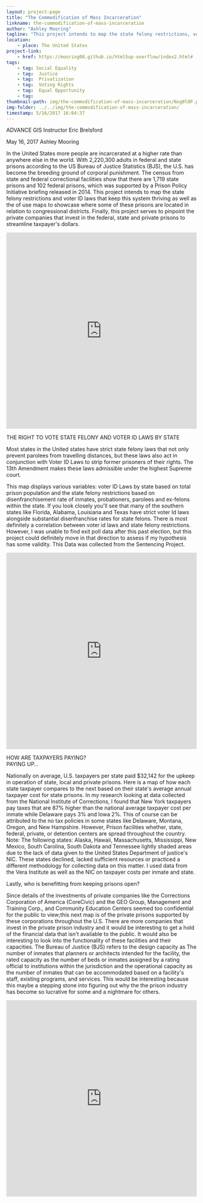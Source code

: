 ```yaml
---
layout: project-page
title: "The Commodification of Mass Incarceration"
linkname: the-commodification-of-mass-incarceration
author: "Ashley Mooring"
tagline: "This project intends to map the state felony restrictions, voter ID laws, prison locations relative to congressional districts and tax cost. "
location:
    - place: The United States
project-link:
    - href: https://mooring08.github.io/html5up-overflow/index2.html#
tags:
    - tag: Social Equality
    - tag:  Justice
    - tag:  Privatization
    - tag:  Voting Rights
    - tag:  Equal Opportunity
    - tag: 
thumbnail-path: img/the-commodification-of-mass-incarceration/Nxg0lOP.png
img-folder: ../../img/the-commodification-of-mass-incarceration/
timestamp: 5/16/2017 16:04:37
---
```

ADVANCE GIS
Instructor Eric Brelsford

May 16, 2017
Ashley Mooring

In the United States more people are incarcerated at a higher rate than anywhere else in the world. With 2,220,300 adults in federal and state prisons according to the US Bureau of Justice Statistics (BJS), the U.S. has become the breeding ground of corporal punishment. The census from state and federal correctional facilities show that there are 1,719 state prisons and 102 federal prisons, which was supported by a Prison Policy Initiative briefing released in 2014. This project intends to map the state felony restrictions and voter ID laws that keep this system thriving as well as the of use maps to showcase where some of these prisons are located in relation to congressional districts. Finally, this project serves to pinpoint the private companies that invest in the federal, state and private prisons to streamline taxpayer's dollars. 

<iframe width="100%" height="520" frameborder="0" src="https://thenewschool.carto.com/u/moora060/builder/2183c651-58b5-4e06-ad7f-84729e742704/embed" allowfullscreen webkitallowfullscreen mozallowfullscreen oallowfullscreen msallowfullscreen></iframe>

THE RIGHT TO VOTE
STATE FELONY AND VOTER ID LAWS BY STATE

Most states in the United states have strict state felony laws that not only prevent parolees from travelling distances, but these laws also act in conjunction with Voter ID Laws to strip former prisoners of their rights. The 13th Amendment makes these laws admissible under the highest Supreme court.

This map displays various variables: voter ID Laws by state based on total prison population and the state felony restrictions based on disenfranchisement rate of inmates, probationers, parolees and ex-felons within the state. If you look closely you'll see that many of the southern states like Florida, Alabama, Louisiana and Texas have strict voter Id laws alongside substantial disenfranchise rates for state felons. There is most definitely a correlation between voter id laws and state felony restrictions. However, I was unable to find exit poll data after this past election, but this project could definitely move in that direction to assess if my hypothesis has some validity. This Data was collected from the Sentencing Project.

<iframe width="100%" height="520" frameborder="0" src="https://thenewschool.carto.com/u/moora060/builder/1a4034ac-35f1-11e7-893d-0ef24382571b/embed" allowfullscreen webkitallowfullscreen mozallowfullscreen oallowfullscreen msallowfullscreen></iframe>

HOW ARE TAXPAYERS PAYING?  
PAYING UP…

Nationally on average, U.S. taxpayers per state paid $32,142 for the upkeep in operation of state, local and private prisons. Here is a map of how each state taxpayer compares to the next based on their state's average annual taxpayer cost for state prisons. In my research looking at data collected from the National Institute of Corrections, I found that New York taxpayers pay taxes that are 87% higher than the national average taxpayer cost per inmate while Delaware pays 3% and Iowa 2%. This of course can be attributed to the no tax policies in some states like Delaware, Montana, Oregon, and New Hampshire. However, Prison facilities whether, state, federal, private, or detention centers are spread throughout the country. Note: The following states: Alaska, Hawaii, Massachusetts, Mississippi, New Mexico, South Carolina, South Dakota and Tennessee lightly shaded areas due to the lack of data given to the United States Department of justice's NIC. These states declined, lacked sufficient resources or practiced a different methodology for collecting data on this matter. I used data from the Vera Institute as well as the NIC on taxpayer costs per inmate and state.

Lastly, who is benefitting from keeping prisons open?

Since details of the investments of private companies like the Corrections Corporation of America (CoreCivic) and the GEO Group, Management and Training Corp., and Community Education Centers seemed too confidential for the public to view;this next map is of the private prisons supported by these corporations throughout the U.S.
There are more companies that invest in the private prison industry and it would be interesting to get a hold of the financial data that isn't available to the public. It would also be interesting to look into the functionality of these facilities and their capacities. The Bureau of Justice (BJS) refers to the design capacity as The number of inmates that planners or architects intended for the facility, the rated capacity as the number of beds or inmates assigned by a rating official to institutions within the jurisdiction and the operational capacity as the number of inmates that can be accommodated based on a facility's staff, existing programs, and services. This would be interesting because this maybe a stepping stone into figuring out why the the prison industry has become so lucrative for some and a nightmare for others.

<iframe width="100%" height="520" frameborder="0" src="https://thenewschool.carto.com/u/moora060/builder/3edbf438-39ff-11e7-b485-0e3ebc282e83/embed" allowfullscreen webkitallowfullscreen mozallowfullscreen oallowfullscreen msallowfullscreen></iframe>
